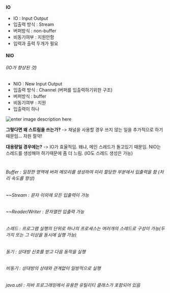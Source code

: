 #### IO

- IO : Input Output
- 입출력 방식 : Stream
- 버퍼방식 : non-buffer
- 비동기여부 : 지원안함
- 입력과 출력 두개가 필요

####  NIO  
###### (IO가 향상된 것)

- NIO : New Input Output
- 입출력 방식 : Channel (버퍼를 입출력하기위한 구조)
- 버퍼방식 : buffer
- 비동기여부 : 지원
- 입출력이 하나

![enter image description here](http://cfile3.uf.tistory.com/image/264BEE3455E13BC12F4759)


**그렇다면 왜 스트림을 쓰는가?**
-> 채널을 사용할 경우 쓰지 않는 일을 추가적으로 하기때문임... 자원 절약!
 
**대용량일 경우에는?**
-> IO가 효율적임. 왜냐, 메인 스레드가 돌고있기 때문임. NIO는 스레드를 생성해야 하기때문에 좀 더 느림. (IO도 스레드 생성은 가능)



#


###### _Buffer_ : 일정한 영역에 버퍼 메모리를 생성하여 미리 할당한 부분에서 입출력을 함 (처리 속도를 향상)

###### _~~Stream_ : 문자 이외에 모든 입출력이 가능

###### _~~Reader/Writer_ : 문자열만 입출력 가능

###### _스레드_ : 프로그램 실행의 단위로 하나의 프로세스는 여러개의 스레드로 구성이 가능(두가지 또는 그 이상을 동시에 실행 가능)

###### _동기_ : 상대방 신호를 받고 다음 동작을 실행

###### _비동기_ : 상대방의 상태와 관계없이 일방적으로 실행

###### _java.util_ : 자바 프로그래밍에서 유용한 유틸리티 클래스가 포함되어 있음
